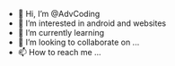 - 👋 Hi, I’m @AdvCoding
- 👀 I’m interested in android and websites
- 🌱 I’m currently learning 
- 💞️ I’m looking to collaborate on ...
- 📫 How to reach me ...

<!---
AdvCoding/AdvCoding is a ✨ special ✨ repository because its `README.md` (this file) appears on your GitHub profile.
You can click the Preview link to take a look at your changes.
--->
